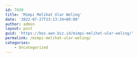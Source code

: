 ```yaml
---
id: 7439
title: 'Mimpi Melihat Ular Weling'
date: '2022-07-27T23:13:34+00:00'
author: admin
layout: post
guid: 'https://bos.awn.biz.id/mimpi-melihat-ular-weling/'
permalink: /mimpi-melihat-ular-weling/
categories:
    - Uncategorized
---
```


